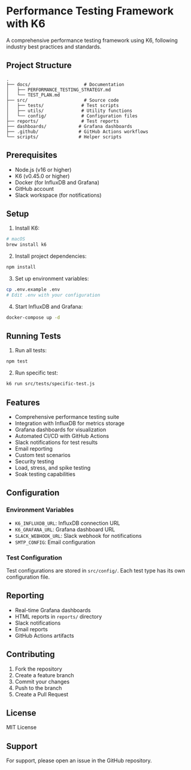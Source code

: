 # Performance Testing Framework with K6

A comprehensive performance testing framework using K6, following industry best practices and standards.

## Project Structure

```
.
├── docs/                    # Documentation
│   ├── PERFORMANCE_TESTING_STRATEGY.md
│   └── TEST_PLAN.md
├── src/                     # Source code
│   ├── tests/              # Test scripts
│   ├── utils/              # Utility functions
│   └── config/             # Configuration files
├── reports/                # Test reports
├── dashboards/            # Grafana dashboards
├── .github/               # GitHub Actions workflows
└── scripts/               # Helper scripts
```

## Prerequisites

- Node.js (v16 or higher)
- K6 (v0.45.0 or higher)
- Docker (for InfluxDB and Grafana)
- GitHub account
- Slack workspace (for notifications)

## Setup

1. Install K6:
```bash
# macOS
brew install k6
```

2. Install project dependencies:
```bash
npm install
```

3. Set up environment variables:
```bash
cp .env.example .env
# Edit .env with your configuration
```

4. Start InfluxDB and Grafana:
```bash
docker-compose up -d
```

## Running Tests

1. Run all tests:
```bash
npm test
```

2. Run specific test:
```bash
k6 run src/tests/specific-test.js
```

## Features

- Comprehensive performance testing suite
- Integration with InfluxDB for metrics storage
- Grafana dashboards for visualization
- Automated CI/CD with GitHub Actions
- Slack notifications for test results
- Email reporting
- Custom test scenarios
- Security testing
- Load, stress, and spike testing
- Soak testing capabilities

## Configuration

### Environment Variables

- `K6_INFLUXDB_URL`: InfluxDB connection URL
- `K6_GRAFANA_URL`: Grafana dashboard URL
- `SLACK_WEBHOOK_URL`: Slack webhook for notifications
- `SMTP_CONFIG`: Email configuration

### Test Configuration

Test configurations are stored in `src/config/`. Each test type has its own configuration file.

## Reporting

- Real-time Grafana dashboards
- HTML reports in `reports/` directory
- Slack notifications
- Email reports
- GitHub Actions artifacts

## Contributing

1. Fork the repository
2. Create a feature branch
3. Commit your changes
4. Push to the branch
5. Create a Pull Request

## License

MIT License

## Support

For support, please open an issue in the GitHub repository. 